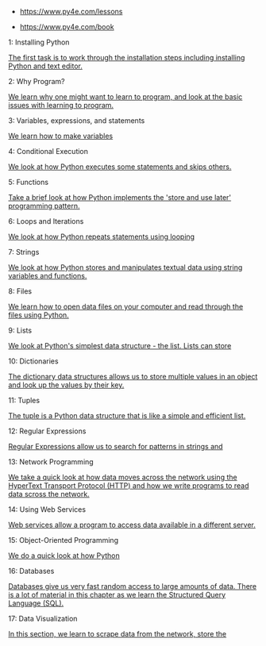- https://www.py4e.com/lessons

- https://www.py4e.com/book

1: Installing Python  
  
[The first task is to work through the installation steps including installing Python and text editor.](https://www.py4e.com/lessons/install)

2: Why Program?  
  
[We learn why one might want to learn to program, and look at the basic issues with learning to program.](https://www.py4e.com/lessons/intro)

3: Variables, expressions, and statements  
  
[We learn how to make variables](https://www.py4e.com/lessons/memory)
  
4: Conditional Execution  
  
[We look at how Python executes some statements and skips others.](https://www.py4e.com/lessons/logic)

5: Functions  
  
[Take a brief look at how Python implements the 'store and use later' programming pattern.](https://www.py4e.com/lessons/functions)

6: Loops and Iterations  
 
 [We look at how Python repeats statements using looping](https://www.py4e.com/lessons/loops)

7: Strings  
  
[We look at how Python stores and manipulates textual data using string variables and functions.](https://www.py4e.com/lessons/strings)

8: Files  
  
[We learn how to open data files on your computer and read through the files using Python.](https://www.py4e.com/lessons/files)

9: Lists  
  
[We look at Python's simplest data structure - the list. Lists can store](https://www.py4e.com/lessons/lists)

10: Dictionaries  
  
[The dictionary data structures allows us to store multiple values in an object and look up the values by their key.](https://www.py4e.com/lessons/dictionary)

11: Tuples  
  
[The tuple is a Python data structure that is like a simple and efficient list.](https://www.py4e.com/lessons/tuples)

12: Regular Expressions  
  
[Regular Expressions allow us to search for patterns in strings and](https://www.py4e.com/lessons/regex)

13: Network Programming  
  
[We take a quick look at how data moves across the network using the HyperText Transport Protocol (HTTP) and how we write programs to read data scross the network.](https://www.py4e.com/lessons/network)

14: Using Web Services  
  
[Web services allow a program to access data available in a different server.](https://www.py4e.com/lessons/servces)

15: Object-Oriented Programming  
  
[We do a quick look at how Python](https://www.py4e.com/lessons/Objects)

16: Databases  
  
[Databases give us very fast random access to large amounts of data. There is a lot of material in this chapter as we learn the Structured Query Language (SQL).](https://www.py4e.com/lessons/database)

17: Data Visualization  
  
[In this section, we learn to scrape data from the network, store the](https://www.py4e.com/lessons/dataviz)
